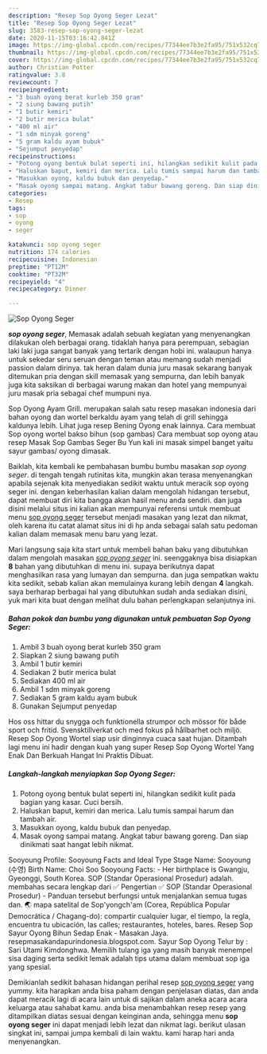 ```yaml
---
description: "Resep Sop Oyong Seger Lezat"
title: "Resep Sop Oyong Seger Lezat"
slug: 3583-resep-sop-oyong-seger-lezat
date: 2020-11-15T03:16:42.841Z
image: https://img-global.cpcdn.com/recipes/77344ee7b3e2fa95/751x532cq70/sop-oyong-seger-foto-resep-utama.jpg
thumbnail: https://img-global.cpcdn.com/recipes/77344ee7b3e2fa95/751x532cq70/sop-oyong-seger-foto-resep-utama.jpg
cover: https://img-global.cpcdn.com/recipes/77344ee7b3e2fa95/751x532cq70/sop-oyong-seger-foto-resep-utama.jpg
author: Christian Potter
ratingvalue: 3.8
reviewcount: 7
recipeingredient:
- "3 buah oyong berat kurleb 350 gram"
- "2 siung bawang putih"
- "1 butir kemiri"
- "2 butir merica bulat"
- "400 ml air"
- "1 sdm minyak goreng"
- "5 gram kaldu ayam bubuk"
- "Sejumput penyedap"
recipeinstructions:
- "Potong oyong bentuk bulat seperti ini, hilangkan sedikit kulit pada bagian yang kasar. Cuci bersih."
- "Haluskan baput, kemiri dan merica. Lalu tumis sampai harum dan tambah air."
- "Masukkan oyong, kaldu bubuk dan penyedap."
- "Masak oyong sampai matang. Angkat tabur bawang goreng. Dan siap dinikmati saat hangat lebih nikmat."
categories:
- Resep
tags:
- sop
- oyong
- seger

katakunci: sop oyong seger 
nutrition: 174 calories
recipecuisine: Indonesian
preptime: "PT12M"
cooktime: "PT32M"
recipeyield: "4"
recipecategory: Dinner

---
```



![Sop Oyong Seger](https://img-global.cpcdn.com/recipes/77344ee7b3e2fa95/751x532cq70/sop-oyong-seger-foto-resep-utama.jpg)

<b><i>sop oyong seger</i></b>, Memasak adalah sebuah kegiatan yang menyenangkan dilakukan oleh berbagai orang. tidaklah hanya para perempuan, sebagian laki laki juga sangat banyak yang tertarik dengan hobi ini. walaupun hanya untuk sekedar seru seruan dengan teman atau memang sudah menjadi passion dalam dirinya. tak heran dalam dunia juru masak sekarang banyak ditemukan pria dengan skill memasak yang sempurna, dan lebih banyak juga kita saksikan di berbagai warung makan dan hotel yang mempunyai juru masak pria sebagai chef mumpuni nya.

Sop Oyong Ayam Grill. merupakan salah satu resep masakan indonesia dari bahan oyong dan wortel berkaldu ayam yang telah di grill sehingga kaldunya lebih. Lihat juga resep Bening Oyong enak lainnya. Cara membuat Sop oyong wortel bakso bihun (sop gambas) Cara membuat sop oyong atau resep Masak Sop Gambas Seger Bu Yun kali ini masak simpel banget yaitu sayur gambas/ oyong dimasak.

Baiklah, kita kembali ke pembahasan bumbu bumbu masakan <i>sop oyong seger</i>. di tengah tengah rutinitas kita, mungkin akan terasa menyenangkan apabila sejenak kita menyediakan sedikit waktu untuk meracik sop oyong seger ini. dengan keberhasilan kalian dalam mengolah hidangan tersebut, dapat membuat diri kita bangga akan hasil menu anda sendiri. dan juga disini melalui situs ini kalian akan mempunyai referensi untuk membuat menu <u>sop oyong seger</u> tersebut menjadi masakan yang lezat dan nikmat, oleh karena itu catat alamat situs ini di hp anda sebagai salah satu pedoman kalian dalam memasak menu baru yang lezat.


Mari langsung saja kita start untuk membeli bahan baku yang dibutuhkan dalam mengolah masakan <u><i>sop oyong seger</i></u> ini. seenggaknya bisa disiapkan <b>8</b> bahan yang dibutuhkan di menu ini. supaya berikutnya dapat menghasilkan rasa yang lumayan dan sempurna. dan juga sempatkan waktu kita sedikit, sebab kalian akan memulainya kurang lebih dengan <b>4</b> langkah. saya berharap berbagai hal yang dibutuhkan sudah anda sediakan disini, yuk mari kita buat dengan melihat dulu bahan perlengkapan selanjutnya ini.

<!--inarticleads1-->

##### Bahan pokok dan bumbu yang digunakan untuk pembuatan Sop Oyong Seger:

1. Ambil 3 buah oyong berat kurleb 350 gram
1. Siapkan 2 siung bawang putih
1. Ambil 1 butir kemiri
1. Sediakan 2 butir merica bulat
1. Sediakan 400 ml air
1. Ambil 1 sdm minyak goreng
1. Sediakan 5 gram kaldu ayam bubuk
1. Gunakan Sejumput penyedap


Hos oss hittar du snygga och funktionella strumpor och mössor för både sport och fritid. Svensktillverkat och med fokus på hållbarhet och miljö. Resep Sop Oyong Wortel siap usir dinginnya cuaca saat hujan. Ditambah lagi menu ini hadir dengan kuah yang super Resep Sop Oyong Wortel Yang Enak Dan Berkuah Hangat Ini Praktis Dibuat. 

<!--inarticleads2-->

##### Langkah-langkah menyiapkan Sop Oyong Seger:

1. Potong oyong bentuk bulat seperti ini, hilangkan sedikit kulit pada bagian yang kasar. Cuci bersih.
1. Haluskan baput, kemiri dan merica. Lalu tumis sampai harum dan tambah air.
1. Masukkan oyong, kaldu bubuk dan penyedap.
1. Masak oyong sampai matang. Angkat tabur bawang goreng. Dan siap dinikmati saat hangat lebih nikmat.


Sooyoung Profile: Sooyoung Facts and Ideal Type Stage Name: Sooyoung (수영) Birth Name: Choi Soo Sooyoung Facts: - Her birthplace is Gwangju, Gyeonggi, South Korea. SOP (Standar Operasional Prosedur) adalah. membahas secara lengkap dari ✅ Pengertian ✅ SOP (Standar Operasional Prosedur) - Panduan tersebut berfungsi untuk menjalankan semua tugas dan. 🌏 mapa satelital de Sop&#39;yongch&#39;am (Corea, República Popular Democrática / Chagang-do): compartir cualquier lugar, el tiempo, la regla, encuentra tu ubicación, las calles; restaurantes, hoteles, bares. Resep Sop Sayur Oyong Bihun Sedap Enak - Masakan Jaya. resepmasakandapurindonesia.blogspot.com. Sayur Sop Oyong Telur by : Sari Utami Kimdonghwa. Memilih tulang iga yang masih banyak menempel sisa daging serta sedikit lemak adalah tips utama dalam membuat sop iga yang spesial. 

Demikianlah sedikit bahasan hidangan perihal resep <u>sop oyong seger</u> yang yummy. kita harapkan anda bisa paham dengan penjelasan diatas, dan anda dapat meracik lagi di acara lain untuk di sajikan dalam aneka acara acara keluarga atau sahabat kamu. anda bisa menambahkan resep resep yang ditampilkan diatas sesuai dengan keinginan anda, sehingga menu <b>sop oyong seger</b> ini dapat menjadi lebih lezat dan nikmat lagi. berikut ulasan singkat ini, sampai jumpa kembali di lain waktu. kami harap hari anda menyenangkan.
